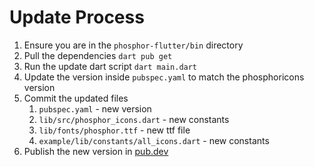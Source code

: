 # Update Process

1. Ensure you are in the `phosphor-flutter/bin` directory
2. Pull the dependencies `dart pub get`
3. Run the update dart script `dart main.dart`
4. Update the version inside `pubspec.yaml` to match the phosphoricons version
5. Commit the updated files
   1. `pubspec.yaml` - new version
   2. `lib/src/phosphor_icons.dart` - new constants
   3. `lib/fonts/phosphor.ttf` - new ttf file
   4. `example/lib/constants/all_icons.dart` - new constants
6. Publish the new version in [pub.dev](https://pub.dev)
